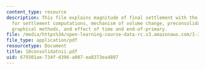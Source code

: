 ```yaml
---
content_type: resource
description: This file explains magnitude of final settlement with the help of Oedometer
  for settlement computations, mechanism of volume change, preconsolidation pressure,
  graphical methods, and effect of time and end-of-primary.
file: /media/https%3A/open-learning-course-data-rc.s3.amazonaws.com/1-322-soil-behavior-spring-2005/679301ae734fd396a007ea8373ea4807_10consolidatnii.pdf
file_type: application/pdf
resourcetype: Document
title: 10consolidatnii.pdf
uid: 679301ae-734f-d396-a007-ea8373ea4807
---
```

